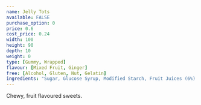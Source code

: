 ```yaml
---
name: Jelly Tots
available: FALSE
purchase_option: 0
price: 0.6
cost_price: 0.24
width: 100
height: 90
depth: 10
weight: 0
type: [Gummy, Wrapped]
flavour: [Mixed Fruit, Ginger]
free: [Alcohol, Gluten, Nut, Gelatin]
ingredients: "Sugar, Glucose Syrup, Modified Starch, Fruit Juices (6%) (Strawberry, Orange, Blackcurrant, Lime and Lemon), Acidity Regulator (Trisodium Citrate, Malic Acid, Citric Acid), Flavourings, Lactic Acid, Colours (Anthocyanins. Copper Complexes of Chlorophyllins, Beta-Carotene)"
---
```

Chewy, fruit flavoured sweets.
